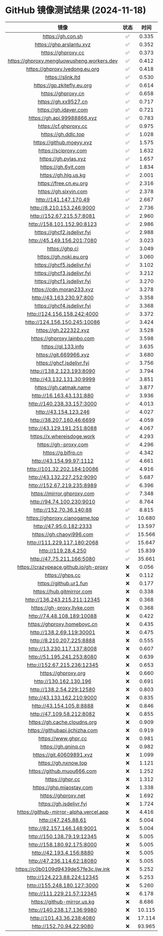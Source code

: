 # GitHub 镜像测试结果 (2024-11-18)

|  镜像  |  状态  |  时间  |
| :----: | :----: | :----: |
| https://gh.con.sh | ✅ | 0.335 |
| https://ghp.arslantu.xyz | ✅ | 0.352 |
| https://ghproxy.cc | ✅ | 0.373 |
| https://ghproxy.mengluowusheng.workers.dev | ✅ | 0.412 |
| https://ghproxy.lvedong.eu.org | ✅ | 0.418 |
| https://slink.ltd | ✅ | 0.530 |
| https://gp.zkitefly.eu.org | ✅ | 0.614 |
| https://ghproxy.cn | ✅ | 0.658 |
| https://gh.xx9527.cn | ✅ | 0.717 |
| https://gh.idayer.com | ✅ | 0.721 |
| https://gh.api.99988866.xyz | ✅ | 0.783 |
| https://cf.ghproxy.cc | ✅ | 0.975 |
| https://gh.ddlc.top | ✅ | 1.028 |
| https://github.moeyy.xyz | ✅ | 1.575 |
| https://sciproxy.com | ✅ | 1.632 |
| https://gh.pylas.xyz | ✅ | 1.657 |
| https://gh.6yit.com | ✅ | 1.834 |
| https://gh.hlg.us.kg | ✅ | 2.001 |
| https://free.cn.eu.org | ✅ | 2.316 |
| https://gh.sixyin.com | ✅ | 2.378 |
| http://141.147.170.49 | ✅ | 2.667 |
| http://8.210.153.246:9000 | ✅ | 2.736 |
| http://152.67.215.57:8081 | ✅ | 2.960 |
| http://158.101.152.90:8123 | ✅ | 2.986 |
| https://ghcf2.jsdelivr.fyi | ✅ | 2.988 |
| http://45.149.156.201:7080 | ✅ | 3.023 |
| https://ghp.ci | ✅ | 3.049 |
| https://gh.noki.eu.org | ✅ | 3.060 |
| https://ghcf5.jsdelivr.fyi | ✅ | 3.102 |
| https://ghcf3.jsdelivr.fyi | ✅ | 3.212 |
| https://ghcf1.jsdelivr.fyi | ✅ | 3.270 |
| https://cdn.moran233.xyz | ✅ | 3.278 |
| http://43.163.230.97:800 | ✅ | 3.358 |
| https://ghcf4.jsdelivr.fyi | ✅ | 3.368 |
| http://124.156.158.242:4000 | ✅ | 3.372 |
| http://124.156.150.245:10086 | ✅ | 3.424 |
| https://gh.222322.xyz | ✅ | 3.528 |
| https://ghproxy.lainbo.com | ✅ | 3.598 |
| https://ql.133.info | ✅ | 3.635 |
| https://git.669966.xyz | ✅ | 3.680 |
| https://ghcf.jsdelivr.fyi | ✅ | 3.756 |
| http://138.2.123.193:8090 | ✅ | 3.794 |
| http://43.132.131.30:9999 | ✅ | 3.851 |
| https://gh.catmak.name | ✅ | 3.877 |
| http://16.163.43.131:880 | ✅ | 3.936 |
| http://140.238.33.157:3000 | ✅ | 4.013 |
| http://43.154.123.246 | ✅ | 4.027 |
| http://38.207.160.46:6699 | ✅ | 4.059 |
| http://43.129.191.251:8088 | ✅ | 4.067 |
| https://x.whereisdoge.work | ✅ | 4.293 |
| https://gh-proxy.com | ✅ | 4.296 |
| https://g.blfrp.cn | ✅ | 4.342 |
| http://43.154.99.97:1112 | ✅ | 4.661 |
| http://101.32.202.184:10086 | ✅ | 4.916 |
| http://43.132.227.252:9090 | ✅ | 5.687 |
| http://152.67.219.235:8989 | ✅ | 6.396 |
| https://mirror.ghproxy.com | ✅ | 7.348 |
| http://94.74.100.230:9010 | ✅ | 8.764 |
| http://152.70.36.140:88 | ✅ | 8.815 |
| https://ghproxy.cianogame.top | ✅ | 10.680 |
| http://47.95.0.182:2333 | ✅ | 13.597 |
| https://gh.chaoyi996.com | ✅ | 15.566 |
| http://111.229.117.180:2068 | ✅ | 15.647 |
| http://119.28.4.250 | ✅ | 15.839 |
| http://47.75.211.166:5080 | ✅ | 35.661 |
| https://crazypeace.github.io/gh-proxy | ❌ | 0.056 |
| https://ghps.cc | ❌ | 0.112 |
| https://github.ur1.fun | ❌ | 0.177 |
| https://hub.gitmirror.com | ❌ | 0.338 |
| http://136.243.215.211:12345 | ❌ | 0.368 |
| https://gh-proxy.llyke.com | ❌ | 0.368 |
| http://74.48.108.189:10088 | ❌ | 0.422 |
| https://ghproxy.homeboyc.cn | ❌ | 0.435 |
| http://138.2.69.119:30001 | ❌ | 0.475 |
| http://8.210.207.225:8888 | ❌ | 0.555 |
| http://13.230.117.137:8008 | ❌ | 0.607 |
| http://51.195.241.253:8080 | ❌ | 0.639 |
| http://152.67.215.236:12345 | ❌ | 0.653 |
| https://ghproxy.org | ❌ | 0.660 |
| http://130.162.130.196 | ❌ | 0.691 |
| http://138.2.54.229:12580 | ❌ | 0.803 |
| http://43.133.162.210:9000 | ❌ | 0.835 |
| http://43.154.105.8:8888 | ❌ | 0.846 |
| http://47.109.58.212:8082 | ❌ | 0.855 |
| https://gh.cache.cloudns.org | ❌ | 0.909 |
| https://githubapi.jjchizha.com | ❌ | 0.919 |
| https://www.ghpr.cc | ❌ | 0.981 |
| https://gh.qninq.cn | ❌ | 0.982 |
| https://git.40609891.xyz | ❌ | 1.099 |
| https://gh.nxnow.top | ❌ | 1.121 |
| https://github.muou666.com | ❌ | 1.252 |
| https://ghpr.cc | ❌ | 1.312 |
| https://ghp.miaostay.com | ❌ | 1.338 |
| https://ghproxy.net | ❌ | 1.692 |
| https://gh.jsdelivr.fyi | ❌ | 1.724 |
| https://github-mirror-alpha.vercel.app | ❌ | 4.416 |
| http://47.245.88.61 | ❌ | 5.004 |
| http://82.157.146.148:9001 | ❌ | 5.004 |
| http://150.138.79.19:12345 | ❌ | 5.005 |
| http://158.180.92.175:8000 | ❌ | 5.005 |
| http://42.193.4.156:8880 | ❌ | 5.005 |
| http://47.236.114.62:18080 | ❌ | 5.005 |
| https://c0b0109d9439de57fe3c.ljw.ink | ❌ | 5.252 |
| http://124.223.88.224:12345 | ❌ | 5.253 |
| http://155.248.180.127:3000 | ❌ | 5.260 |
| http://111.229.21.57:12345 | ❌ | 6.178 |
| https://github-mirror.us.kg | ❌ | 8.686 |
| http://140.238.17.136:9980 | ❌ | 10.115 |
| http://101.43.36.238:4080 | ❌ | 17.114 |
| http://152.70.94.22:9080 | ❌ | 93.965 |
